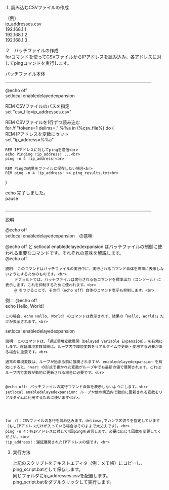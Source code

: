 １ 読み込むCSVファイルの作成<br>

（例）<br>
ip_addresses.csv<br>
192.168.1.1<br>
192.168.1.2<br>
192.168.1.3<br>

２　バッチファイルの作成<br>
forコマンドを使ってCSVファイルからIPアドレスを読み込み、各アドレスに対してpingコマンドを実行します。<br>

バッチファイル本体<br>
＿＿＿＿＿＿＿＿＿＿＿＿＿＿＿＿＿＿＿＿＿＿＿＿＿＿＿＿＿＿＿＿＿<br>

@echo off<br>
setlocal enabledelayedexpansion<br>

REM CSVファイルのパスを指定<br>
set "csv_file=ip_addresses.csv"<br>

REM CSVファイルを1行ずつ読み込む<br>
for /f "tokens=1 delims=," %%a in (%csv_file%) do (<br>
    REM IPアドレスを変数にセット<br>
    set "ip_address=%%a"<br>
    
    REM IPアドレスに対してpingを送信<br>
    echo Pinging !ip_address! ...<br>
    ping -n 4 !ip_address!<br>
    
    REM Pingの結果をファイルに保存したい場合<br>
    REM ping -n 4 !ip_address! >> ping_results.txt<br>
)<br>

echo 完了しました。<br>
pause<br>

＿＿＿＿＿＿＿＿＿＿＿＿＿＿＿＿＿＿＿＿＿＿＿＿＿＿＿＿＿＿＿＿＿<br>




説明

@echo off<br>
setlocal enabledelayedexpansion　の意味<br>


@echo off と setlocal enabledelayedexpansion はバッチファイルの制御に使われる重要なコマンドです。それぞれの意味を解説します。<br>
@echo off<br>

    説明: このコマンドはバッチファイルの実行中に、実行されるコマンド自体を画面に表示しないようにするためのものです。<br>
        デフォルトでは、バッチファイルは実行される各コマンドを標準出力（コンソール）に表示します。これを抑制するために使われます。<br>
        @ をつけることで、その行（echo off）自体のコマンド表示も抑制します。<br>

例：
@echo off<br>
echo Hello, World!<br>

    この場合、echo Hello, World! のコマンドは表示されず、結果の「Hello, World!」だけが表示されます。<br>

setlocal enabledelayedexpansion<br>

    説明: このコマンドは、「遅延環境変数展開（Delayed Variable Expansion）」を有効にします。遅延環境変数展開は、ループ内で環境変数をリアルタイムで更新・使用する必要がある場合に重要です。<br>

    通常の環境変数は、ループが始まる前に展開されますが、enabledelayedexpansion を有効にすると、!var! の形式で書かれた変数がループ中でも最新の値で展開されます。これはループ内で変数が動的に更新される場合に必要です。<br>


    @echo off: バッチファイルの実行コマンド自体を表示しないようにします。<br>
    setlocal enabledelayedexpansion: ループや他の構造内で動的に更新される変数をリアルタイムに利用するために使います<br>。




    for /f：CSVファイルの各行を読み込みます。delims=,でカンマ区切りを指定しています（もしIPアドレスだけが入っている場合はそのままで大丈夫です）。<br>
    ping -n 4：各IPアドレスに対して4回pingを送信します。必要に応じて回数を変更してください。<br>
    !ip_address!：遅延展開されたIPアドレスの値です。<br>



3. 実行方法<br>

    上記のスクリプトをテキストエディタ（例：メモ帳）にコピーし、ping_script.batとして保存します。<br>
    同じフォルダにip_addresses.csvを配置します。<br>
    ping_script.batをダブルクリックして実行します。<br>

